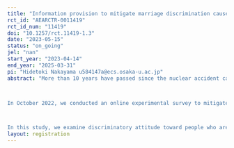 ```yaml
---
title: "Information provision to mitigate marriage discrimination caused by radiation stigma."
rct_id: "AEARCTR-0011419"
rct_id_num: "11419"
doi: "10.1257/rct.11419-1.3"
date: "2023-05-15"
status: "on_going"
jel: "nan"
start_year: "2023-04-14"
end_year: "2025-03-31"
pi: "Hidetoki Nakayama u584147a@ecs.osaka-u.ac.jp"
abstract: "More than 10 years have passed since the nuclear accident caused by the Great East Japan Earthquake in March 2011. Scientific evidence shows that there's low possibility of radiation-induced problems.However, radiation stigma still exists and this could cause discriminations.

In October 2022, we conducted an online experimental survey to mitigate radiation stigma in Japan (N=10,080). Our analyses suggested that accurate scientific information that tells low possibility of radiation problem, or social information that others believe there's low possibility of radiation problem can mitigate radiation stigma.

In this study, we examine discriminatory attitude toward people who are threatened by radiation stigma and discover informational interventions that can mitigate the discrimination with dictator games. We conduct nationwide online experiments with financially incentivized dictator games for this purpose. The candidates of the intervention are the scientific and social information discovered in October 2022."
layout: registration
---
```


